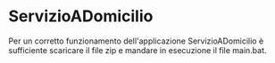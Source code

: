 # ServizioADomicilio

Per un corretto funzionamento dell'applicazione ServizioADomicilio è sufficiente scaricare il file zip e mandare in esecuzione il file main.bat.
